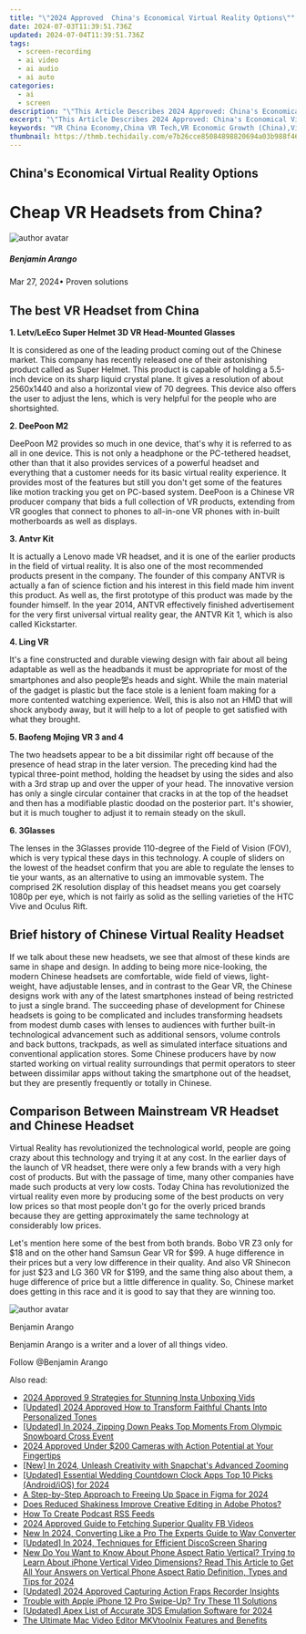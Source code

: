 ```yaml
---
title: "\"2024 Approved  China's Economical Virtual Reality Options\""
date: 2024-07-03T11:39:51.736Z
updated: 2024-07-04T11:39:51.736Z
tags: 
  - screen-recording
  - ai video
  - ai audio
  - ai auto
categories: 
  - ai
  - screen
description: "\"This Article Describes 2024 Approved: China's Economical Virtual Reality Options\""
excerpt: "\"This Article Describes 2024 Approved: China's Economical Virtual Reality Options\""
keywords: "VR China Economy,China VR Tech,VR Economic Growth (China),Virtual VR Worlds (Economy),China's VR Market,VR for China Economy,Economical VR in China"
thumbnail: https://thmb.techidaily.com/e7b26cce85084898820694a03b988f46853880c83b86563e047e92a3e8096101.jpg
---
```


## China's Economical Virtual Reality Options

# Cheap VR Headsets from China?

![author avatar](https://images.wondershare.com/filmora/article-images/benjamin-arango-author.jpg)

##### Benjamin Arango

 Mar 27, 2024• Proven solutions

## The best VR Headset from China

**1\. Letv/LeEco Super Helmet 3D VR Head-Mounted Glasses**

 It is considered as one of the leading product coming out of the Chinese market. This company has recently released one of their astonishing product called as Super Helmet. This product is capable of holding a 5.5-inch device on its sharp liquid crystal plane. It gives a resolution of about 2560x1440 and also a horizontal view of 70 degrees. This device also offers the user to adjust the lens, which is very helpful for the people who are shortsighted.

**2\. DeePoon M2**

 DeePoon M2 provides so much in one device, that's why it is referred to as all in one device. This is not only a headphone or the PC-tethered headset, other than that it also provides services of a powerful headset and everything that a customer needs for its basic virtual reality experience. It provides most of the features but still you don't get some of the features like motion tracking you get on PC-based system. DeePoon is a Chinese VR producer company that bids a full collection of VR products, extending from VR googles that connect to phones to all-in-one VR phones with in-built motherboards as well as displays.

**3\. Antvr Kit**

 It is actually a Lenovo made VR headset, and it is one of the earlier products in the field of virtual reality. It is also one of the most recommended products present in the company. The founder of this company ANTVR is actually a fan of science fiction and his interest in this field made him invent this product. As well as, the first prototype of this product was made by the founder himself. In the year 2014, ANTVR effectively finished advertisement for the very first universal virtual reality gear, the ANTVR Kit 1, which is also called Kickstarter.

**4\. Ling VR**

 It's a fine constructed and durable viewing design with fair about all being adaptable as well as the headbands it must be appropriate for most of the smartphones and also people乫s heads and sight. While the main material of the gadget is plastic but the face stole is a lenient foam making for a more contented watching experience. Well, this is also not an HMD that will shock anybody away, but it will help to a lot of people to get satisfied with what they brought.

**5\. Baofeng Mojing VR 3 and 4**

 The two headsets appear to be a bit dissimilar right off because of the presence of head strap in the later version. The preceding kind had the typical three-point method, holding the headset by using the sides and also with a 3rd strap up and over the upper of your head. The innovative version has only a single circular container that cracks in at the top of the headset and then has a modifiable plastic doodad on the posterior part. It's showier, but it is much tougher to adjust it to remain steady on the skull.

**6\. 3Glasses**

 The lenses in the 3Glasses provide 110-degree of the Field of Vision (FOV), which is very typical these days in this technology. A couple of sliders on the lowest of the headset confirm that you are able to regulate the lenses to tie your wants, as an alternative to using an immovable system. The comprised 2K resolution display of this headset means you get coarsely 1080p per eye, which is not fairly as solid as the selling varieties of the HTC Vive and Oculus Rift.

## Brief history of Chinese Virtual Reality Headset

 If we talk about these new headsets, we see that almost of these kinds are same in shape and design. In adding to being more nice-looking, the modern Chinese headsets are comfortable, wide field of views, light-weight, have adjustable lenses, and in contrast to the Gear VR, the Chinese designs work with any of the latest smartphones instead of being restricted to just a single brand. The succeeding phase of development for Chinese headsets is going to be complicated and includes transforming headsets from modest dumb cases with lenses to audiences with further built-in technological advancement such as additional sensors, volume controls and back buttons, trackpads, as well as simulated interface situations and conventional application stores. Some Chinese producers have by now started working on virtual reality surroundings that permit operators to steer between dissimilar apps without taking the smartphone out of the headset, but they are presently frequently or totally in Chinese.

## Comparison Between Mainstream VR Headset and Chinese Headset

 Virtual Reality has revolutionized the technological world, people are going crazy about this technology and trying it at any cost. In the earlier days of the launch of VR headset, there were only a few brands with a very high cost of products. But with the passage of time, many other companies have made such products at very low costs. Today China has revolutionized the virtual reality even more by producing some of the best products on very low prices so that most people don't go for the overly priced brands because they are getting approximately the same technology at considerably low prices.

 Let's mention here some of the best from both brands. Bobo VR Z3 only for $18 and on the other hand Samsun Gear VR for $99\. A huge difference in their prices but a very low difference in their quality. And also VR Shinecon for just $23 and LG 360 VR for $199, and the same thing also about them, a huge difference of price but a little difference in quality. So, Chinese market does getting in this race and it is good to say that they are winning too.

![author avatar](https://images.wondershare.com/filmora/article-images/benjamin-arango-author.jpg)

Benjamin Arango

Benjamin Arango is a writer and a lover of all things video.

Follow @Benjamin Arango


<ins class="adsbygoogle"
     style="display:block"
     data-ad-format="autorelaxed"
     data-ad-client="ca-pub-7571918770474297"
     data-ad-slot="1223367746"></ins>



<ins class="adsbygoogle"
     style="display:block"
     data-ad-client="ca-pub-7571918770474297"
     data-ad-slot="8358498916"
     data-ad-format="auto"
     data-full-width-responsive="true"></ins>


<span class="atpl-alsoreadstyle">Also read:</span>
<div><ul>
<li><a href="https://fox-blue.techidaily.com/2024-approved-9-strategies-for-stunning-insta-unboxing-vids/"><u>2024 Approved  9 Strategies for Stunning Insta Unboxing Vids</u></a></li>
<li><a href="https://fox-blue.techidaily.com/updated-2024-approved-how-to-transform-faithful-chants-into-personalized-tones/"><u>[Updated] 2024 Approved  How to Transform Faithful Chants Into Personalized Tones</u></a></li>
<li><a href="https://fox-blue.techidaily.com/updated-in-2024-zipping-down-peaks-top-moments-from-olympic-snowboard-cross-event/"><u>[Updated] In 2024, Zipping Down Peaks  Top Moments From Olympic Snowboard Cross Event</u></a></li>
<li><a href="https://fox-blue.techidaily.com/2024-approved-under-200-cameras-with-action-potential-at-your-fingertips/"><u>2024 Approved  Under $200 Cameras with Action Potential at Your Fingertips</u></a></li>
<li><a href="https://fox-blue.techidaily.com/new-in-2024-unleash-creativity-with-snapchats-advanced-zooming/"><u>[New] In 2024, Unleash Creativity with Snapchat's Advanced Zooming</u></a></li>
<li><a href="https://fox-blue.techidaily.com/updated-essential-wedding-countdown-clock-apps-top-10-picks-androidios-for-2024/"><u>[Updated] Essential Wedding Countdown Clock Apps  Top 10 Picks (Android/iOS) for 2024</u></a></li>
<li><a href="https://fox-blue.techidaily.com/a-step-by-step-approach-to-freeing-up-space-in-figma-for-2024/"><u>A Step-by-Step Approach to Freeing Up Space in Figma for 2024</u></a></li>
<li><a href="https://fox-blue.techidaily.com/does-reduced-shakiness-improve-creative-editing-in-adobe-photos/"><u>Does Reduced Shakiness Improve Creative Editing in Adobe Photos?</u></a></li>
<li><a href="https://extra-lessons.techidaily.com/how-to-create-podcast-rss-feeds/"><u>How To Create Podcast RSS Feeds</u></a></li>
<li><a href="https://facebook-video-recording.techidaily.com/2024-approved-guide-to-fetching-superior-quality-fb-videos/"><u>2024 Approved  Guide to Fetching Superior Quality FB Videos</u></a></li>
<li><a href="https://ai-video-tools.techidaily.com/new-in-2024-converting-like-a-pro-the-experts-guide-to-wav-converter/"><u>New In 2024, Converting Like a Pro The Experts Guide to Wav Converter</u></a></li>
<li><a href="https://discord-videos.techidaily.com/updated-in-2024-techniques-for-efficient-discoscreen-sharing/"><u>[Updated] In 2024, Techniques for Efficient DiscoScreen Sharing</u></a></li>
<li><a href="https://ai-video-editing.techidaily.com/1713962512943-new-do-you-want-to-know-about-phone-aspect-ratio-vertical-trying-to-learn-about-iphone-vertical-video-dimensions-read-this-article-to-get-all-your-answers-o/"><u>New Do You Want to Know About Phone Aspect Ratio Vertical? Trying to Learn About iPhone Vertical Video Dimensions? Read This Article to Get All Your Answers on Vertical Phone Aspect Ratio Definition, Types and Tips for 2024</u></a></li>
<li><a href="https://visual-screen-recording.techidaily.com/updated-2024-approved-capturing-action-fraps-recorder-insights/"><u>[Updated] 2024 Approved  Capturing Action  Fraps Recorder Insights</u></a></li>
<li><a href="https://ios-unlock.techidaily.com/trouble-with-apple-iphone-12-pro-swipe-up-try-these-11-solutions-by-drfone-ios/"><u>Trouble with Apple iPhone 12 Pro Swipe-Up? Try These 11 Solutions</u></a></li>
<li><a href="https://video-capture.techidaily.com/updated-apex-list-of-accurate-3ds-emulation-software-for-2024/"><u>[Updated] Apex List of Accurate 3DS Emulation Software for 2024</u></a></li>
<li><a href="https://smart-video-creator.techidaily.com/the-ultimate-mac-video-editor-mkvtoolnix-features-and-benefits/"><u>The Ultimate Mac Video Editor MKVtoolnix Features and Benefits</u></a></li>
</ul></div>
